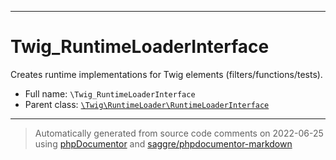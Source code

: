 ***

# Twig_RuntimeLoaderInterface

Creates runtime implementations for Twig elements (filters/functions/tests).

* Full name: `\Twig_RuntimeLoaderInterface`
* Parent class: [`\Twig\RuntimeLoader\RuntimeLoaderInterface`](./Twig/RuntimeLoader/RuntimeLoaderInterface.md)

***
> Automatically generated from source code comments on 2022-06-25 using [phpDocumentor](http://www.phpdoc.org/) and [saggre/phpdocumentor-markdown](https://github.com/Saggre/phpDocumentor-markdown)
